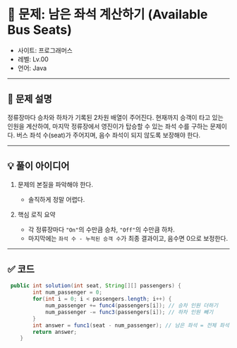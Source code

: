 # 🚌 문제: 남은 좌석 계산하기 (Available Bus Seats)

- 사이트: 프로그래머스
- 레벨: Lv.00
- 언어: Java

---

## 📌 문제 설명

정류장마다 승차와 하차가 기록된 2차원 배열이 주어진다.
현재까지 승객이 타고 있는 인원을 계산하여, 마지막 정류장에서 영진이가 탑승할 수 있는 좌석 수를 구하는 문제이다.
버스 좌석 수(seat)가 주어지며, 음수 좌석이 되지 않도록 보장해야 한다.

---

## 💡 풀이 아이디어

1. 문제의 본질을 파악해야 한다.
    - 솔직하게 정말 어렵다.

2. 핵심 로직 요약
    - 각 정류장마다 `"On"`의 수만큼 승차, `"Off"`의 수만큼 하차.
    - 마지막에는 `좌석 수 - 누적된 승객 수`가 최종 결과이고, 음수면 0으로 보정한다.

---

## ✅ 코드

```java
 public int solution(int seat, String[][] passengers) {
        int num_passenger = 0;
        for(int i = 0; i < passengers.length; i++) {
            num_passenger += func4(passengers[i]); // 승차 인원 더하기
            num_passenger -= func3(passengers[i]); // 하차 인원 빼기
        }
        int answer = func1(seat - num_passenger); // 남은 좌석 = 전체 좌석 - 현재 탑승자 수
        return answer;
    }

